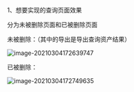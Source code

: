 1、想要实现的查询页面效果

分为未被删除页面和已被删除页面

未被删除：（其中的导出是导出查询资产结果）

![image-20210304172639747](C:\Users\Administrator\AppData\Roaming\Typora\typora-user-images\image-20210304172639747.png)

已被删除：

![image-20210304172749635](C:\Users\Administrator\AppData\Roaming\Typora\typora-user-images\image-20210304172749635.png)